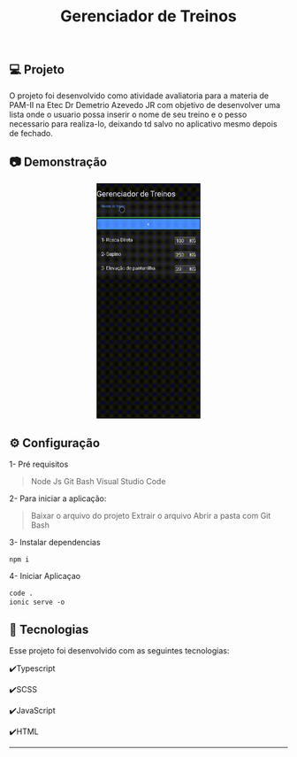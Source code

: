 <h1 align="center">
   Gerenciador de Treinos
</h1>

<br>

## 💻 Projeto

O projeto foi desenvolvido como atividade avaliatoria para a materia de PAM-II na Etec Dr Demetrio Azevedo JR com objetivo de desenvolver uma lista onde o usuario possa inserir o nome de seu treino e o pesso necessario para realiza-lo, deixando td salvo no aplicativo mesmo depois de fechado.

## :camera: Demonstração

<div align="center" >
  <img src="./treino.gif" alt="demo-web" height="425">
</div>

## ⚙ Configuração

1- Pré requisitos
> Node Js 
> Git Bash
> Visual Studio Code

2- Para iniciar a aplicação:
> Baixar o arquivo do projeto
> Extrair o arquivo
> Abrir a pasta com Git Bash

3- Instalar dependencias 
```
npm i
```

4- Iniciar Aplicaçao 
```
code .
ionic serve -o
```


## :rocket: Tecnologias

Esse projeto foi desenvolvido com as seguintes tecnologias:

✔️Typescript

✔️SCSS

✔️JavaScript

✔️HTML

---
